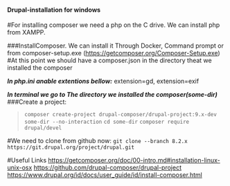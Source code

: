 #### Drupal-installation for windows

#For installing composer we need a php on the C drive. We can install php from XAMPP.

###InstallComposer. We can install it Through Docker, Command prompt or from composer-setup.exe (https://getcomposer.org/Composer-Setup.exe)
#At this point we should have a composer.json in the directory theat we installed the composer

***In php.ini anable extentions bellow:***
extension=gd, extension=exif


***In terminal we go to The directory we installed the composer(some-dir)***
###Create a project:
>``composer create-project drupal-composer/drupal-project:9.x-dev some-dir --no-interaction``
``cd some-dir``
``composer require drupal/devel``

#We need to clone from github now:
``git clone --branch 8.2.x https://git.drupal.org/project/drupal.git``

#Useful Links
https://getcomposer.org/doc/00-intro.md#installation-linux-unix-osx
https://github.com/drupal-composer/drupal-project
https://www.drupal.org/id/docs/user_guide/id/install-composer.html


